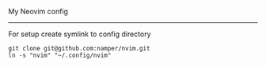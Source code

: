 My Neovim config

----
For setup create symlink to config directory


```
git clone git@github.com:namper/nvim.git
ln -s "nvim" "~/.config/nvim"
```
